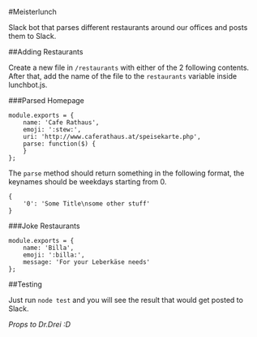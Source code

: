 #Meisterlunch

Slack bot that parses different restaurants around our offices and posts them to Slack.

##Adding Restaurants

Create a new file in `/restaurants` with either of the 2 following contents. After that, add the name of the file to the `restaurants` variable inside lunchbot.js.

###Parsed Homepage

    module.exports = {
        name: 'Cafe Rathaus',
        emoji: ':stew:',
        uri: 'http://www.caferathaus.at/speisekarte.php',
        parse: function($) {
        }
    };

The `parse` method should return something in the following format, the keynames should be weekdays starting from 0.

	{
		'0': 'Some Title\nsome other stuff'
	}

###Joke Restaurants

	module.exports = {
    	name: 'Billa',
	    emoji: ':billa:',
    	message: 'For your Leberkäse needs'
	};

##Testing

Just run `node test` and you will see the result that would get posted to Slack.

*Props to Dr.Drei :D*
